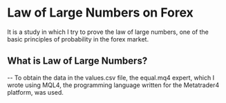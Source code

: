 # Law of Large Numbers on Forex
It is a study in which I try to prove the law of large numbers, one of the basic principles of probability in the forex market.

## What is Law of Large Numbers?
-- To obtain the data in the values.csv file, the equal.mq4 expert, which I wrote using MQL4, the programming language written for the Metatrader4 platform, was used.
